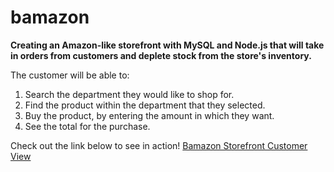 # bamazon

**Creating an Amazon-like storefront with MySQL and Node.js that will take in orders from customers and deplete stock from the store's inventory.**

The customer will be able to:
  1. Search the department they would like to shop for.
  1. Find the product within the department that they selected.
  1. Buy the product, by entering the amount in which they want.
  1. See the total for the purchase.
  
  Check out the link below to see in action!
  [Bamazon Storefront Customer View](https://youtu.be/ytqrO4TnUuQ)
  

  
  
  

